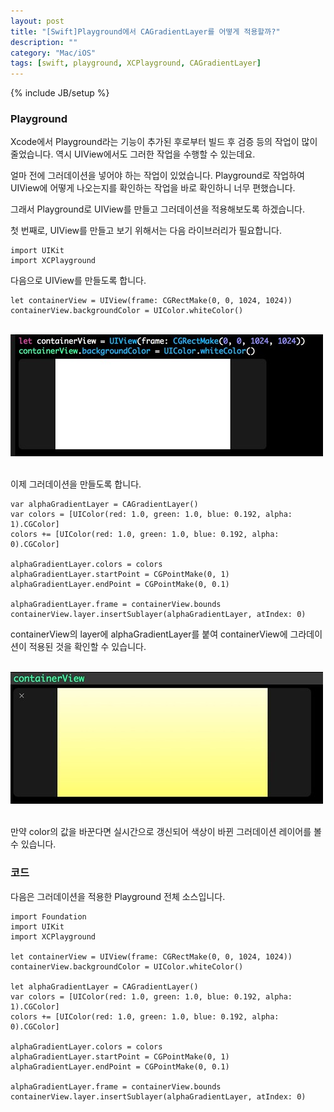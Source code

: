 ```yaml
---
layout: post
title: "[Swift]Playground에서 CAGradientLayer를 어떻게 적용할까?"
description: ""
category: "Mac/iOS"
tags: [swift, playground, XCPlayground, CAGradientLayer]
---
```

{% include JB/setup %}

### Playground

Xcode에서 Playground라는 기능이 추가된 후로부터 빌드 후 검증 등의 작업이 많이 줄었습니다. 역시 UIView에서도 그러한 작업을 수행할 수 있는데요. 

얼마 전에 그러데이션을 넣어야 하는 작업이 있었습니다. Playground로 작업하여 UIView에 어떻게 나오는지를 확인하는 작업을 바로 확인하니 너무 편했습니다.

그래서 Playground로 UIView를 만들고 그러데이션을 적용해보도록 하겠습니다.

첫 번째로, UIView를 만들고 보기 위해서는 다음 라이브러리가 필요합니다.

	import UIKit
	import XCPlayground

다음으로 UIView를 만들도록 합니다.

	let containerView = UIView(frame: CGRectMake(0, 0, 1024, 1024))
	containerView.backgroundColor = UIColor.whiteColor()

<br/><img src="/../../../../image/flickr/20743577562_7df735c72f.jpg" width="500" height="195" alt="gradientLayer1"><br/><br/>

이제 그러데이션을 만들도록 합니다.

	var alphaGradientLayer = CAGradientLayer()
	var colors = [UIColor(red: 1.0, green: 1.0, blue: 0.192, alpha: 1).CGColor]
	colors += [UIColor(red: 1.0, green: 1.0, blue: 0.192, alpha: 0).CGColor]

	alphaGradientLayer.colors = colors
	alphaGradientLayer.startPoint = CGPointMake(0, 1)
	alphaGradientLayer.endPoint = CGPointMake(0, 0.1)

	alphaGradientLayer.frame = containerView.bounds
	containerView.layer.insertSublayer(alphaGradientLayer, atIndex: 0)

containerView의 layer에 alphaGradientLayer를 붙여 containerView에 그라데이션이 적용된 것을 확인할 수 있습니다.

<br/><img src="/../../../../image/flickr/20759872511_52ba529e5b.jpg" width="500" height="211" alt="gradientLayer3"><br/><br/>

만약 color의 값을 바꾼다면 실시간으로 갱신되어 색상이 바뀐 그러데이션 레이어를 볼 수 있습니다.

### 코드

다음은 그러데이션을 적용한 Playground 전체 소스입니다.

	import Foundation
	import UIKit
	import XCPlayground

	let containerView = UIView(frame: CGRectMake(0, 0, 1024, 1024))
	containerView.backgroundColor = UIColor.whiteColor()

	let alphaGradientLayer = CAGradientLayer()
	var colors = [UIColor(red: 1.0, green: 1.0, blue: 0.192, alpha: 1).CGColor]
	colors += [UIColor(red: 1.0, green: 1.0, blue: 0.192, alpha: 0).CGColor]

	alphaGradientLayer.colors = colors
	alphaGradientLayer.startPoint = CGPointMake(0, 1)
	alphaGradientLayer.endPoint = CGPointMake(0, 0.1)

	alphaGradientLayer.frame = containerView.bounds
	containerView.layer.insertSublayer(alphaGradientLayer, atIndex: 0)

